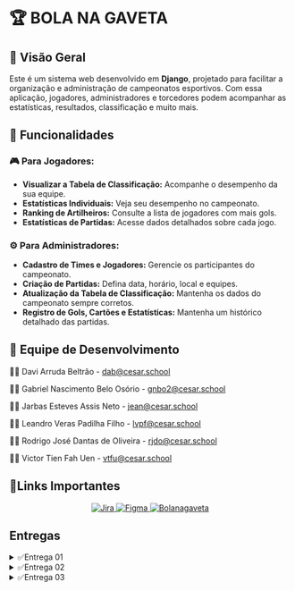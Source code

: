 # 🏆 BOLA NA GAVETA

## 📌 Visão Geral
Este é um sistema web desenvolvido em **Django**, projetado para facilitar a organização e administração de campeonatos esportivos. Com essa aplicação, jogadores, administradores e torcedores podem acompanhar as estatísticas, resultados, classificação e muito mais.

## 📑 Funcionalidades
### 🎮 Para Jogadores:
- **Visualizar a Tabela de Classificação:** Acompanhe o desempenho da sua equipe.
- **Estatísticas Individuais:** Veja seu desempenho no campeonato.
- **Ranking de Artilheiros:** Consulte a lista de jogadores com mais gols.
- **Estatísticas de Partidas:** Acesse dados detalhados sobre cada jogo.


### ⚙️ Para Administradores:
- **Cadastro de Times e Jogadores:** Gerencie os participantes do campeonato.
- **Criação de Partidas:** Defina data, horário, local e equipes.
- **Atualização da Tabela de Classificação:** Mantenha os dados do campeonato sempre corretos.
- **Registro de Gols, Cartões e Estatísticas:** Mantenha um histórico detalhado das partidas.

## 👥 Equipe de Desenvolvimento

👨‍💻 Davi Arruda Beltrão - dab@cesar.school

👨‍💻 Gabriel Nascimento Belo Osório - gnbo2@cesar.school

👨‍💻 Jarbas Esteves Assis Neto - jean@cesar.school

👨‍💻 Leandro Veras Padilha Filho - lvpf@cesar.school

👨‍💻 Rodrigo José Dantas de Oliveira - rjdo@cesar.school

👨‍💻 Victor Tien Fah Uen - vtfu@cesar.school


## 📎Links Importantes


<div align="center">
  <a href="https://bolanagaveta.atlassian.net/jira/software/projects/SCRUM/summary">
    <img src="https://img.shields.io/badge/Jira-0052CC?style=for-the-badge&logo=Jira&logoColor=white" alt="Jira">
  </a>
  <a href="https://www.figma.com/design/5ArQVPK11yIL3R4x4tkxAG/Bola-na-Gaveta?node-id=0-1&p=f&t=Qn5xgNrox2cDHicp-0">
    <img src="https://img.shields.io/badge/Figma-4B0082?style=for-the-badge&logo=Figma&logoColor=white" alt="Figma">
  </a>
  <a href="https://bolanagaveta.azurewebsites.net/">
    <img src="https://img.shields.io/badge/🏆%20BOLANAGAVETA-28a745?style=for-the-badge&logoColor=white" alt="Bolanagaveta">
  </a>
</div>

## Entregas 

<details>
  <summary>✅Entrega 01</summary>

  [Screencast](https://www.youtube.com/watch?v=089Hk_P6spY)
  
  [Histórias](https://docs.google.com/document/d/1CfupgNa50fx81Sfj4yjvc8pKxqfcMIGDc83vhO446eg/edit?usp=sharing)

  
  Backlog jira
  ![backlog jira](images/backlogJira.png)
  
  
  Quadro jira 
  ![Quadro jira](images/QuadroJira.png)
</details>

<details>
  <summary>✅Entrega 02</summary>

   [Screencast](https://www.youtube.com/watch?v=l1HsmqKxHYc&list=PLBgQ_k9pFMTSjSUjmhsSVIZ__GVrn7C3A&index=2&t=8s)

   [Relatório Programação em Par](https://docs.google.com/document/d/1VDtgrqVjuDC7AajdQb2aGRrdOP06M_W2g07NeVBMsKk/edit?tab=t.0)
   
   [Deploy](https://bolanagaveta.azurewebsites.net/)
   
   Bugtracker
   ![Bugtracker](images/bugtracker.png)

   Backlog jira
   ![backlog jira](images/BacklogJira2.jpg)
   
   Quadro jira 
   ![Quadro jira](images/QuadroJira2.jpg)
</details>


<details>
  <summary>✅Entrega 03</summary>
  
  [Testes Automatizados](https://www.youtube.com/watch?v=urJcFug87Fo)

  

  
</details>
